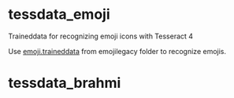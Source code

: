 # tessdata_emoji
Traineddata for recognizing emoji icons with Tesseract 4

Use [emoji.traineddata](https://github.com/Shreeshrii/tessdata_emoji/blob/master/emojilegacy/emoji.traineddata) from emojilegacy folder to recognize emojis. 


# tessdata_brahmi
